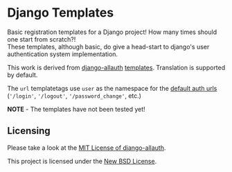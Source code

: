 Django Templates
================

Basic registration templates for a Django project! How many times should one start from scratch?!  
These templates, although basic, do give a head-start to django's user authentication system implementation.

This work is derived from [django-allauth](https://github.com/pennersr/django-allauth) [templates](https://github.com/pennersr/django-allauth/tree/master/allauth/templates).
Translation is supported by default.

The `url` templatetags use `user` as the namespace for the [default auth urls](https://github.com/django/django/blob/master/django/contrib/auth/urls.py) (`'/login'`, `'/logout'`, `'/password_change'`, etc.)

**NOTE** - The templates have not been tested yet!

## Licensing

Please take a look at the [MIT License of django-allauth](https://github.com/pennersr/django-allauth/blob/master/LICENSE).

This project is licensed under the [New BSD License](/LICENSE.txt).
